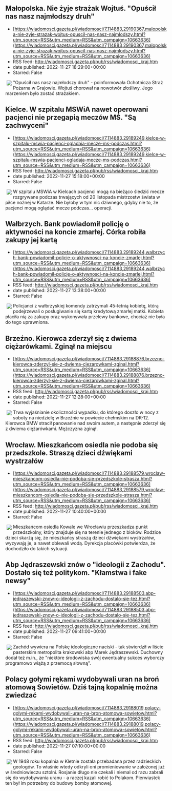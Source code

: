 ## Małopolska. Nie żyje strażak Wojtuś. "Opuścił nas nasz najmłodszy druh"
 - [https://wiadomosci.gazeta.pl/wiadomosci/7,114883,29190367,malopolska-nie-zyje-strazak-wojtus-opuscil-nas-nasz-najmlodszy.html?utm_source=RSS&utm_medium=RSS&utm_campaign=10663636](https://wiadomosci.gazeta.pl/wiadomosci/7,114883,29190367,malopolska-nie-zyje-strazak-wojtus-opuscil-nas-nasz-najmlodszy.html?utm_source=RSS&utm_medium=RSS&utm_campaign=10663636)
 - RSS feed: http://wiadomosci.gazeta.pl/pub/rss/wiadomosci_kraj.htm
 - date published: 2022-11-27 18:29:00+00:00
 - Starred: False

<img align="left" hspace="4" src="https://bi.im-g.pl/im/0f/d6/1b/z29190415M,Nie-zyje-druh-Wojtus.jpg" vspace="2" />"Opuścił nas nasz najmłodszy druh" - poinformowała Ochotnicza Straż Pożarna w Grajowie. Wojtuś chorował na nowotwór złośliwy. Jego marzeniem było zostać strażakiem.

## Kielce. W szpitalu MSWiA nawet operowani pacjenci nie przegapią meczów MŚ. "Są zachwyceni"
 - [https://wiadomosci.gazeta.pl/wiadomosci/7,114883,29189249,kielce-w-szpitalu-mswia-pacjenci-ogladaja-mecze-ms-podczas.html?utm_source=RSS&utm_medium=RSS&utm_campaign=10663636](https://wiadomosci.gazeta.pl/wiadomosci/7,114883,29189249,kielce-w-szpitalu-mswia-pacjenci-ogladaja-mecze-ms-podczas.html?utm_source=RSS&utm_medium=RSS&utm_campaign=10663636)
 - RSS feed: http://wiadomosci.gazeta.pl/pub/rss/wiadomosci_kraj.htm
 - date published: 2022-11-27 15:18:00+00:00
 - Starred: False

<img align="left" hspace="4" src="https://bi.im-g.pl/im/da/d6/1b/z29189850M,Pacjenci-szpitala-w-Kielcach-ogladaja-mecze-podcza.jpg" vspace="2" />W szpitalu MSWiA w Kielcach pacjenci mogą na bieżąco śledzić mecze rozgrywane podczas trwających od 20 listopada mistrzostw świata w piłce nożnej w Katarze. Nie byłoby w tym nic dziwnego, gdyby nie to, że pacjenci mogą oglądać mecze podczas... operacji.

## Wałbrzych. Bank powiadomił policję o aktywności na koncie zmarłej. Córka robiła zakupy jej kartą
 - [https://wiadomosci.gazeta.pl/wiadomosci/7,114883,29189244,walbrzych-bank-powiadomil-policje-o-aktywnosci-na-koncie-zmarlej.html?utm_source=RSS&utm_medium=RSS&utm_campaign=10663636](https://wiadomosci.gazeta.pl/wiadomosci/7,114883,29189244,walbrzych-bank-powiadomil-policje-o-aktywnosci-na-koncie-zmarlej.html?utm_source=RSS&utm_medium=RSS&utm_campaign=10663636)
 - RSS feed: http://wiadomosci.gazeta.pl/pub/rss/wiadomosci_kraj.htm
 - date published: 2022-11-27 13:38:00+00:00
 - Starred: False

<img align="left" hspace="4" src="https://bi.im-g.pl/im/80/d6/1b/z29189248M,Karta--ktora-placila-mieszkanka-Walbrzycha.jpg" vspace="2" />Policjanci z wałbrzyskiej komendy zatrzymali 45-letnią kobietę, którą podejrzewali o posługiwanie się kartą kredytową zmarłej matki. Kobieta płaciła nią za zakupy oraz wykonywała przelewy bankowe, chociaż nie była do tego uprawniona.

## Brzeźno. Kierowca zderzył się z dwiema ciężarówkami. Zginął na miejscu
 - [https://wiadomosci.gazeta.pl/wiadomosci/7,114883,29188876,brzezno-kierowca-zderzyl-sie-z-dwiema-ciezarowkami-zginal.html?utm_source=RSS&utm_medium=RSS&utm_campaign=10663636](https://wiadomosci.gazeta.pl/wiadomosci/7,114883,29188876,brzezno-kierowca-zderzyl-sie-z-dwiema-ciezarowkami-zginal.html?utm_source=RSS&utm_medium=RSS&utm_campaign=10663636)
 - RSS feed: http://wiadomosci.gazeta.pl/pub/rss/wiadomosci_kraj.htm
 - date published: 2022-11-27 12:28:00+00:00
 - Starred: False

<img align="left" hspace="4" src="https://bi.im-g.pl/im/34/d6/1b/z29188916M,Wypadek-w-powiecie-chelmskim.jpg" vspace="2" />Trwa wyjaśnianie okoliczności wypadku, do którego doszło w nocy z soboty na niedzielę w Brzeźnie w powiecie chełmskim na DK-12. Kierowca BMW stracił panowanie nad swoim autem, a następnie zderzył się z dwiema ciężarówkami. Mężczyzna zginął.

## Wrocław. Mieszkańcom osiedla nie podoba się przedszkole. Straszą dzieci dźwiękami wystrzałów
 - [https://wiadomosci.gazeta.pl/wiadomosci/7,114883,29188579,wroclaw-mieszkancom-osiedla-nie-podoba-sie-przedszkole-strasza.html?utm_source=RSS&utm_medium=RSS&utm_campaign=10663636](https://wiadomosci.gazeta.pl/wiadomosci/7,114883,29188579,wroclaw-mieszkancom-osiedla-nie-podoba-sie-przedszkole-strasza.html?utm_source=RSS&utm_medium=RSS&utm_campaign=10663636)
 - RSS feed: http://wiadomosci.gazeta.pl/pub/rss/wiadomosci_kraj.htm
 - date published: 2022-11-27 10:40:00+00:00
 - Starred: False

<img align="left" hspace="4" src="https://bi.im-g.pl/im/24/d6/1b/z29188644M,przedszkole---zdjecie-ilustracyjne.jpg" vspace="2" />Mieszkańcom osiedla Kowale we Wrocławiu przeszkadza punkt przedszkolny, który znajduje się na terenie jednego z bloków. Rodzice dzieci skarżą się, że mieszkańcy straszą dzieci dźwiękami wystrzałów, wyzywają je, a nawet oblewali wodą. Dyrekcja placówki potwierdza, że dochodziło do takich sytuacji.

## Abp Jędraszewski znów o "ideologii z Zachodu". Dostało się też politykom. "Kłamstwa i fake newsy"
 - [https://wiadomosci.gazeta.pl/wiadomosci/7,114883,29188503,abp-jedraszewski-znow-o-ideologii-z-zachodu-dostalo-sie-tez.html?utm_source=RSS&utm_medium=RSS&utm_campaign=10663636](https://wiadomosci.gazeta.pl/wiadomosci/7,114883,29188503,abp-jedraszewski-znow-o-ideologii-z-zachodu-dostalo-sie-tez.html?utm_source=RSS&utm_medium=RSS&utm_campaign=10663636)
 - RSS feed: http://wiadomosci.gazeta.pl/pub/rss/wiadomosci_kraj.htm
 - date published: 2022-11-27 09:41:00+00:00
 - Starred: False

<img align="left" hspace="4" src="https://bi.im-g.pl/im/aa/d6/1b/z29188522M,Abp-Marek-Jedraszewski.jpg" vspace="2" />Zachód wywiera na Polskę ideologiczne naciski - tak stwierdził w liście pasterskim metropolita krakowski abp Marek Jędraszewski. Duchowny dodał też m.in., że "niektóre środowiska swój ewentualny sukces wyborczy programowo wiążą z przemocą słowną".

## Polacy gołymi rękami wydobywali uran na broń atomową Sowietów. Dziś tajną kopalnię można zwiedzać
 - [https://wiadomosci.gazeta.pl/wiadomosci/7,114883,29188019,polacy-golymi-rekami-wydobywali-uran-na-bron-atomowa-sowietow.html?utm_source=RSS&utm_medium=RSS&utm_campaign=10663636](https://wiadomosci.gazeta.pl/wiadomosci/7,114883,29188019,polacy-golymi-rekami-wydobywali-uran-na-bron-atomowa-sowietow.html?utm_source=RSS&utm_medium=RSS&utm_campaign=10663636)
 - RSS feed: http://wiadomosci.gazeta.pl/pub/rss/wiadomosci_kraj.htm
 - date published: 2022-11-27 07:10:00+00:00
 - Starred: False

<img align="left" hspace="4" src="https://bi.im-g.pl/im/eb/d5/1b/z29188075M,kopalnia---zdjecie-ilustracyjne.jpg" vspace="2" />W 1948 roku kopalnia w Kletnie została przebadana przez radzieckich geologów. To właśnie wtedy odkryli oni promieniowanie w założonej już w średniowieczu sztolni. Rosjanie długo nie czekali i niemal od razu zabrali się do wydobywania uranu - a raczej kazali robić to Polakom. Pierwiastek ten był im potrzebny do budowy bomby atomowej.
